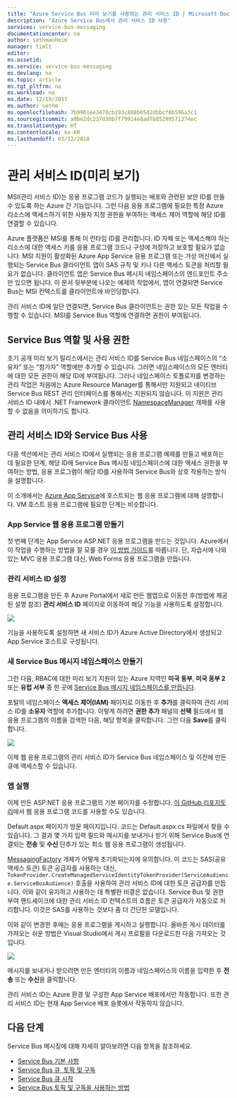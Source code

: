```yaml
---
title: "Azure Service Bus 미리 보기를 사용하는 관리 서비스 ID | Microsoft Docs"
description: "Azure Service Bus에서 관리 서비스 ID 사용"
services: service-bus-messaging
documentationcenter: na
author: sethmanheim
manager: timlt
editor: 
ms.assetid: 
ms.service: service-bus-messaging
ms.devlang: na
ms.topic: article
ms.tgt_pltfrm: na
ms.workload: na
ms.date: 12/19/2017
ms.author: sethm
ms.openlocfilehash: 7b9901ee3478cb193c808b65d2dbbcf8b596a3c1
ms.sourcegitcommit: a0be2dc237d30b7f79914e8adfb85299571374ec
ms.translationtype: HT
ms.contentlocale: ko-KR
ms.lasthandoff: 03/12/2018
---
```

# <a name="managed-service-identity-preview"></a>관리 서비스 ID(미리 보기)

MSI(관리 서비스 ID)는 응용 프로그램 코드가 실행되는 배포와 관련된 보안 ID를 만들 수 있도록 하는 Azure 간 기능입니다. 그런 다음 응용 프로그램에 필요한 특정 Azure 리소스에 액세스하기 위한 사용자 지정 권한을 부여하는 액세스 제어 역할에 해당 ID를 연결할 수 있습니다.

Azure 플랫폼은 MSI를 통해 이 런타임 ID를 관리합니다. ID 자체 또는 액세스해야 하는 리소스에 대한 액세스 키를 응용 프로그램 코드나 구성에 저장하고 보호할 필요가 없습니다. MSI 지원이 활성화된 Azure App Service 응용 프로그램 또는 가상 머신에서 실행되는 Service Bus 클라이언트 앱이 SAS 규칙 및 키나 다른 액세스 토큰을 처리할 필요가 없습니다. 클라이언트 앱은 Service Bus 메시지 네임스페이스의 엔드포인트 주소만 있으면 됩니다. 이 문서 뒷부분에 나오는 예제의 작업에서, 앱이 연결되면 Service Bus는 MSI 컨텍스트를 클라이언트에 바인딩합니다. 

관리 서비스 ID에 일단 연결되면, Service Bus 클라이언트는 권한 있는 모든 작업을 수행할 수 있습니다. MSI를 Service Bus 역할에 연결하면 권한이 부여됩니다. 

## <a name="service-bus-roles-and-permissions"></a>Service Bus 역할 및 사용 권한

초기 공개 미리 보기 릴리스에서는 관리 서비스 ID를 Service Bus 네임스페이스의 “소유자” 또는 “참가자” 역할에만 추가할 수 있습니다. 그러면 네임스페이스의 모든 엔터티에 대한 모든 권한이 해당 ID에 부여됩니다. 그러나 네임스페이스 토폴로지를 변경하는 관리 작업은 처음에는 Azure Resource Manager를 통해서만 지원되고 네이티브 Service Bus REST 관리 인터페이스를 통해서는 지원되지 않습니다. 이 지원은 관리 서비스 ID 내에서 .NET Framework 클라이언트 [NamespaceManager](/dotnet/api/microsoft.servicebus.namespacemanager) 개체를 사용할 수 없음을 의미하기도 합니다.

## <a name="use-service-bus-with-a-managed-service-identity"></a>관리 서비스 ID와 Service Bus 사용

다음 섹션에서는 관리 서비스 ID에서 실행되는 응용 프로그램 예제를 만들고 배포하는 데 필요한 단계, 해당 ID에 Service Bus 메시징 네임스페이스에 대한 액세스 권한을 부여하는 방법, 응용 프로그램이 해당 ID를 사용하여 Service Bus와 상호 작용하는 방식을 설명합니다.

이 소개에서는 [Azure App Service](https://azure.microsoft.com/services/app-service/)에 호스트되는 웹 응용 프로그램에 대해 설명합니다. VM 호스트 응용 프로그램에 필요한 단계는 비슷합니다.

### <a name="create-an-app-service-web-application"></a>App Service 웹 응용 프로그램 만들기

첫 번째 단계는 App Service ASP.NET 응용 프로그램을 만드는 것입니다. Azure에서 이 작업을 수행하는 방법을 잘 모를 경우 [이 방법 가이드](../app-service/app-service-web-get-started-dotnet-framework.md)를 따릅니다. 단, 자습서에 나와 있는 MVC 응용 프로그램 대신, Web Forms 응용 프로그램을 만듭니다.

### <a name="set-up-the-managed-service-identity"></a>관리 서비스 ID 설정

응용 프로그램을 만든 후 Azure Portal에서 새로 만든 웹앱으로 이동한 후(방법에 제공된 설명 참조) **관리 서비스 ID** 페이지로 이동하여 해당 기능을 사용하도록 설정합니다. 

![](./media/service-bus-managed-service-identity/msi1.png)

기능을 사용하도록 설정하면 새 서비스 ID가 Azure Active Directory에서 생성되고 App Service 호스트로 구성됩니다.

### <a name="create-a-new-service-bus-messaging-namespace"></a>새 Service Bus 메시지 네임스페이스 만들기

그런 다음, RBAC에 대한 미리 보기 지원이 있는 Azure 지역인 **미국 동부**, **미국 동부 2** 또는 **유럽 서부** 중 한 곳에 [Service Bus 메시지 네임스페이스를 만듭니다](service-bus-create-namespace-portal.md). 

포털의 네임스페이스 **액세스 제어(IAM)** 페이지로 이동한 후 **추가**를 클릭하여 관리 서비스 ID를 **소유자** 역할에 추가합니다. 이렇게 하려면 **권한 추가** 패널의 **선택** 필드에서 웹 응용 프로그램의 이름을 검색한 다음, 해당 항목을 클릭합니다. 그런 다음 **Save**를 클릭합니다.

![](./media/service-bus-managed-service-identity/msi2.png)
 
이제 웹 응용 프로그램의 관리 서비스 ID가 Service Bus 네임스페이스 및 이전에 만든 큐에 액세스할 수 있습니다. 

### <a name="run-the-app"></a>앱 실행

이제 만든 ASP.NET 응용 프로그램의 기본 페이지를 수정합니다. [이 GitHub 리포지토리](https://github.com/Azure/azure-service-bus/tree/master/samples/DotNet/Microsoft.ServiceBus.Messaging/ManagedServiceIdentity)에서 웹 응용 프로그램 코드를 사용할 수도 있습니다.

Default.aspx 페이지가 방문 페이지입니다. 코드는 Default.aspx.cs 파일에서 찾을 수 있습니다. 그 결과 몇 가지 입력 필드와 메시지를 보내거나 받기 위해 Service Bus에 연결되는 **전송** 및 **수신** 단추가 있는 최소 웹 응용 프로그램이 생성됩니다.

[MessagingFactory](/dotnet/api/microsoft.servicebus.messaging.messagingfactory) 개체가 어떻게 초기화되는지에 유의합니다. 이 코드는 SAS(공유 액세스 토큰) 토큰 공급자를 사용하는 대신, `TokenProvider.CreateManagedServiceIdentityTokenProvider(ServiceAudience.ServiceBusAudience)` 호출을 사용하여 관리 서비스 ID에 대한 토큰 공급자를 만듭니다. 이와 같이 유지하고 사용하는 데 특별한 비결은 없습니다. Service Bus 및 권한 부여 핸드셰이크에 대한 관리 서비스 ID 컨텍스트의 흐름은 토큰 공급자가 자동으로 처리합니다. 이것은 SAS를 사용하는 것보다 좀 더 간단한 모델입니다.

이와 같이 변경한 후에는 응용 프로그램을 게시하고 실행합니다. 올바른 게시 데이터를 가져오는 쉬운 방법은 Visual Studio에서 게시 프로필을 다운로드한 다음 가져오는 것입니다.

![](./media/service-bus-managed-service-identity/msi3.png)
 
메시지를 보내거나 받으려면 만든 엔터티의 이름과 네임스페이스의 이름을 입력한 후 **전송** 또는 **수신**을 클릭합니다.
 
관리 서비스 ID는 Azure 환경 및 구성한 App Service 배포에서만 작동합니다. 또한 관리 서비스 ID는 현재 App Service 배포 슬롯에서 작동하지 않습니다.

## <a name="next-steps"></a>다음 단계

Service Bus 메시징에 대해 자세히 알아보려면 다음 항목을 참조하세요.

* [Service Bus 기본 사항](service-bus-fundamentals-hybrid-solutions.md)
* [Service Bus 큐, 토픽 및 구독](service-bus-queues-topics-subscriptions.md)
* [Service Bus 큐 시작](service-bus-dotnet-get-started-with-queues.md)
* [Service Bus 토픽 및 구독을 사용하는 방법](service-bus-dotnet-how-to-use-topics-subscriptions.md)